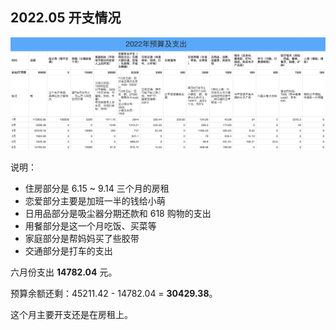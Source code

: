 ## 2022.05 开支情况

![六月](images/2022-6.png)

说明：

- 住房部分是 6.15 ~ 9.14 三个月的房租
- 恋爱部分主要是加班一半的钱给小萌
- 日用品部分是吸尘器分期还款和 618 购物的支出
- 用餐部分是这一个月吃饭、买菜等
- 家庭部分是帮妈妈买了些胶带
- 交通部分是打车的支出

六月份支出 **14782.04** 元。

预算余额还剩：45211.42 - 14782.04 = **30429.38**。

这个月主要开支还是在房租上。
